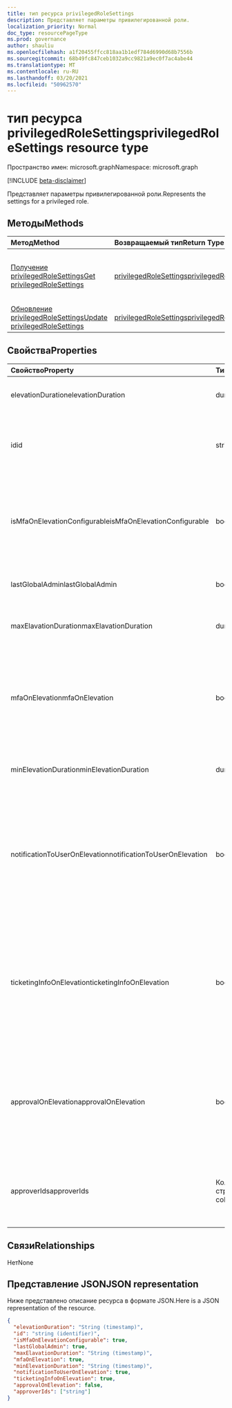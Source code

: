 ```yaml
---
title: тип ресурса privilegedRoleSettings
description: Представляет параметры привилегированной роли.
localization_priority: Normal
doc_type: resourcePageType
ms.prod: governance
author: shauliu
ms.openlocfilehash: a1f20455ffcc818aa1b1edf784d6990d68b7556b
ms.sourcegitcommit: 68b49fc847ceb1032a9cc9821a9ec0f7ac4abe44
ms.translationtype: MT
ms.contentlocale: ru-RU
ms.lasthandoff: 03/20/2021
ms.locfileid: "50962570"
---
```

# <a name="privilegedrolesettings-resource-type"></a><span data-ttu-id="8b74f-103">тип ресурса privilegedRoleSettings</span><span class="sxs-lookup"><span data-stu-id="8b74f-103">privilegedRoleSettings resource type</span></span>

<span data-ttu-id="8b74f-104">Пространство имен: microsoft.graph</span><span class="sxs-lookup"><span data-stu-id="8b74f-104">Namespace: microsoft.graph</span></span>

[!INCLUDE [beta-disclaimer](../../includes/beta-disclaimer.md)]

<span data-ttu-id="8b74f-105">Представляет параметры привилегированной роли.</span><span class="sxs-lookup"><span data-stu-id="8b74f-105">Represents the settings for a privileged role.</span></span>


## <a name="methods"></a><span data-ttu-id="8b74f-106">Методы</span><span class="sxs-lookup"><span data-stu-id="8b74f-106">Methods</span></span>

| <span data-ttu-id="8b74f-107">Метод</span><span class="sxs-lookup"><span data-stu-id="8b74f-107">Method</span></span>           | <span data-ttu-id="8b74f-108">Возвращаемый тип</span><span class="sxs-lookup"><span data-stu-id="8b74f-108">Return Type</span></span>    |<span data-ttu-id="8b74f-109">Описание</span><span class="sxs-lookup"><span data-stu-id="8b74f-109">Description</span></span>|
|:---------------|:--------|:----------|
|[<span data-ttu-id="8b74f-110">Получение privilegedRoleSettings</span><span class="sxs-lookup"><span data-stu-id="8b74f-110">Get privilegedRoleSettings</span></span>](../api/privilegedrolesettings-get.md) | [<span data-ttu-id="8b74f-111">privilegedRoleSettings</span><span class="sxs-lookup"><span data-stu-id="8b74f-111">privilegedRoleSettings</span></span>](privilegedrolesettings.md) |<span data-ttu-id="8b74f-112">Чтение свойств и связей объекта privilegedRoleSettings.</span><span class="sxs-lookup"><span data-stu-id="8b74f-112">Read properties and relationships of privilegedRoleSettings object.</span></span>|
|[<span data-ttu-id="8b74f-113">Обновление privilegedRoleSettings</span><span class="sxs-lookup"><span data-stu-id="8b74f-113">Update privilegedRoleSettings</span></span>](../api/privilegedrolesettings-update.md) | [<span data-ttu-id="8b74f-114">privilegedRoleSettings</span><span class="sxs-lookup"><span data-stu-id="8b74f-114">privilegedRoleSettings</span></span>](privilegedrolesettings.md) |<span data-ttu-id="8b74f-115">Обновление объекта privilegedRoleSettings.</span><span class="sxs-lookup"><span data-stu-id="8b74f-115">Update privilegedRoleSettings object.</span></span>|
## <a name="properties"></a><span data-ttu-id="8b74f-116">Свойства</span><span class="sxs-lookup"><span data-stu-id="8b74f-116">Properties</span></span>
| <span data-ttu-id="8b74f-117">Свойство</span><span class="sxs-lookup"><span data-stu-id="8b74f-117">Property</span></span>     | <span data-ttu-id="8b74f-118">Тип</span><span class="sxs-lookup"><span data-stu-id="8b74f-118">Type</span></span>   |<span data-ttu-id="8b74f-119">Описание</span><span class="sxs-lookup"><span data-stu-id="8b74f-119">Description</span></span>|
|:---------------|:--------|:----------|
|<span data-ttu-id="8b74f-120">elevationDuration</span><span class="sxs-lookup"><span data-stu-id="8b74f-120">elevationDuration</span></span>|<span data-ttu-id="8b74f-121">duration</span><span class="sxs-lookup"><span data-stu-id="8b74f-121">duration</span></span>|<span data-ttu-id="8b74f-122">Продолжительность активации роли.</span><span class="sxs-lookup"><span data-stu-id="8b74f-122">The duration when the role is activated.</span></span>|
|<span data-ttu-id="8b74f-123">id</span><span class="sxs-lookup"><span data-stu-id="8b74f-123">id</span></span>|<span data-ttu-id="8b74f-124">string</span><span class="sxs-lookup"><span data-stu-id="8b74f-124">string</span></span>| <span data-ttu-id="8b74f-125">Уникальный идентификатор параметров ролей.</span><span class="sxs-lookup"><span data-stu-id="8b74f-125">The unique identifier for the role settings.</span></span> <span data-ttu-id="8b74f-126">Только для чтения.</span><span class="sxs-lookup"><span data-stu-id="8b74f-126">Read-only.</span></span>|
|<span data-ttu-id="8b74f-127">isMfaOnElevationConfigurable</span><span class="sxs-lookup"><span data-stu-id="8b74f-127">isMfaOnElevationConfigurable</span></span>|<span data-ttu-id="8b74f-128">boolean</span><span class="sxs-lookup"><span data-stu-id="8b74f-128">boolean</span></span>|<span data-ttu-id="8b74f-129">`true` если **mfaOnElevation** настраивается.</span><span class="sxs-lookup"><span data-stu-id="8b74f-129">`true` if **mfaOnElevation** is configurable.</span></span> <span data-ttu-id="8b74f-130">`false` если **mfaOnElevation** не настраивается.</span><span class="sxs-lookup"><span data-stu-id="8b74f-130">`false` if **mfaOnElevation** is not configurable.</span></span>|
|<span data-ttu-id="8b74f-131">lastGlobalAdmin</span><span class="sxs-lookup"><span data-stu-id="8b74f-131">lastGlobalAdmin</span></span>|<span data-ttu-id="8b74f-132">boolean</span><span class="sxs-lookup"><span data-stu-id="8b74f-132">boolean</span></span>|<span data-ttu-id="8b74f-133">Только для внутреннего использования.</span><span class="sxs-lookup"><span data-stu-id="8b74f-133">Internal used only.</span></span>|
|<span data-ttu-id="8b74f-134">maxElavationDuration</span><span class="sxs-lookup"><span data-stu-id="8b74f-134">maxElavationDuration</span></span>|<span data-ttu-id="8b74f-135">duration</span><span class="sxs-lookup"><span data-stu-id="8b74f-135">duration</span></span>|<span data-ttu-id="8b74f-136">Максимальная продолжительность для активированной роли.</span><span class="sxs-lookup"><span data-stu-id="8b74f-136">Maximal duration for the activated role.</span></span>|
|<span data-ttu-id="8b74f-137">mfaOnElevation</span><span class="sxs-lookup"><span data-stu-id="8b74f-137">mfaOnElevation</span></span>|<span data-ttu-id="8b74f-138">boolean</span><span class="sxs-lookup"><span data-stu-id="8b74f-138">boolean</span></span>|<span data-ttu-id="8b74f-139">`true` если для активации роли требуется MFA.</span><span class="sxs-lookup"><span data-stu-id="8b74f-139">`true` if MFA is required to activate the role.</span></span> <span data-ttu-id="8b74f-140">`false` если MFA не требуется активировать роль.</span><span class="sxs-lookup"><span data-stu-id="8b74f-140">`false` if MFA is not required to activate the role.</span></span>|
|<span data-ttu-id="8b74f-141">minElevationDuration</span><span class="sxs-lookup"><span data-stu-id="8b74f-141">minElevationDuration</span></span>|<span data-ttu-id="8b74f-142">duration</span><span class="sxs-lookup"><span data-stu-id="8b74f-142">duration</span></span>|<span data-ttu-id="8b74f-143">Минимальная продолжительность для активированной роли.</span><span class="sxs-lookup"><span data-stu-id="8b74f-143">Minimal duration for the activated role.</span></span>|
|<span data-ttu-id="8b74f-144">notificationToUserOnElevation</span><span class="sxs-lookup"><span data-stu-id="8b74f-144">notificationToUserOnElevation</span></span>|<span data-ttu-id="8b74f-145">boolean</span><span class="sxs-lookup"><span data-stu-id="8b74f-145">boolean</span></span>|<span data-ttu-id="8b74f-146">`true` при отправке уведомления конечному пользователю при активации роли.</span><span class="sxs-lookup"><span data-stu-id="8b74f-146">`true` if send notification to the end user when the role is activated.</span></span> <span data-ttu-id="8b74f-147">`false` если не отправлять уведомления при активации роли.</span><span class="sxs-lookup"><span data-stu-id="8b74f-147">`false` if do not send notification when the role is activated.</span></span>|
|<span data-ttu-id="8b74f-148">ticketingInfoOnElevation</span><span class="sxs-lookup"><span data-stu-id="8b74f-148">ticketingInfoOnElevation</span></span>|<span data-ttu-id="8b74f-149">boolean</span><span class="sxs-lookup"><span data-stu-id="8b74f-149">boolean</span></span>|<span data-ttu-id="8b74f-150">`true` если при активации роли требуется информация о билетах.</span><span class="sxs-lookup"><span data-stu-id="8b74f-150">`true` if the ticketing information is required when activate the role.</span></span> <span data-ttu-id="8b74f-151">`false` если сведения о билетах не требуются при активации роли.</span><span class="sxs-lookup"><span data-stu-id="8b74f-151">`false` if the ticketing information is not required when activate the role.</span></span>|
|<span data-ttu-id="8b74f-152">approvalOnElevation</span><span class="sxs-lookup"><span data-stu-id="8b74f-152">approvalOnElevation</span></span>|<span data-ttu-id="8b74f-153">boolean</span><span class="sxs-lookup"><span data-stu-id="8b74f-153">boolean</span></span>|<span data-ttu-id="8b74f-154">`true` если требуется утверждение при активации роли.</span><span class="sxs-lookup"><span data-stu-id="8b74f-154">`true` if the approval is required when activate the role.</span></span> <span data-ttu-id="8b74f-155">`false` если утверждение не требуется при активации роли.</span><span class="sxs-lookup"><span data-stu-id="8b74f-155">`false` if the approval is not required when activate the role.</span></span>|
|<span data-ttu-id="8b74f-156">approverIds</span><span class="sxs-lookup"><span data-stu-id="8b74f-156">approverIds</span></span>| <span data-ttu-id="8b74f-157">Коллекция строк</span><span class="sxs-lookup"><span data-stu-id="8b74f-157">string collection</span></span> |<span data-ttu-id="8b74f-158">Список ids утверждения, если требуется утверждение для активации.</span><span class="sxs-lookup"><span data-stu-id="8b74f-158">List of Approval ids, if approval is required for activation.</span></span>|

## <a name="relationships"></a><span data-ttu-id="8b74f-159">Связи</span><span class="sxs-lookup"><span data-stu-id="8b74f-159">Relationships</span></span>
<span data-ttu-id="8b74f-160">Нет</span><span class="sxs-lookup"><span data-stu-id="8b74f-160">None</span></span>


## <a name="json-representation"></a><span data-ttu-id="8b74f-161">Представление JSON</span><span class="sxs-lookup"><span data-stu-id="8b74f-161">JSON representation</span></span>

<span data-ttu-id="8b74f-162">Ниже представлено описание ресурса в формате JSON.</span><span class="sxs-lookup"><span data-stu-id="8b74f-162">Here is a JSON representation of the resource.</span></span>

<!-- {
  "blockType": "resource",
  "optionalProperties": [

  ],
  "@odata.type": "microsoft.graph.privilegedRoleSettings"
}-->

```json
{
  "elevationDuration": "String (timestamp)",
  "id": "string (identifier)",
  "isMfaOnElevationConfigurable": true,
  "lastGlobalAdmin": true,
  "maxElavationDuration": "String (timestamp)",
  "mfaOnElevation": true,
  "minElevationDuration": "String (timestamp)",
  "notificationToUserOnElevation": true,
  "ticketingInfoOnElevation": true,
  "approvalOnElevation": false,
  "approverIds": ["string"]
}

```

<!-- uuid: 8fcb5dbc-d5aa-4681-8e31-b001d5168d79
2015-10-25 14:57:30 UTC -->
<!--
{
  "type": "#page.annotation",
  "description": "privilegedRoleSettings resource",
  "keywords": "",
  "section": "documentation",
  "tocPath": "",
  "suppressions": []
}
-->


